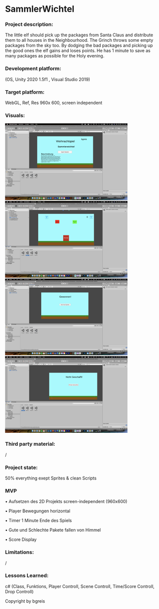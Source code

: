 # SammlerWichtel

### Project description: 
The little elf should pick up the packages from Santa Claus and distribute them to all houses in the Neighbourhood. 
The Grinch throws some empty packages from the sky too. By dodging the bad packages and picking up the good ones the elf gains and loses points. He has 1 minute to save as many packages as possible for the Holy
evening.

### Development platform: 
(OS, Unity 2020 1.5f1 , Visual Studio 2019)
   
### Target platform: 
WebGL, Ref, Res 960x 600, screen independent 

### Visuals: 
<div>
        <img src="./Screenshots/Start-Screen.png" width="400">
        <img src="./Screenshots/Game-Screen.png" width="400">
        <img src="./Screenshots/Won-Screen.png" width="400">
        <img src="./Screenshots/Loose-Screen.png" width="400">
</div>

### Third party material: 
/

### Project state: 
50% 
everything exept Sprites & clean Scripts

### MVP
• Aufsetzen des 2D Projekts screen-independent (960x600)

• Player Bewegungen horizontal

• Timer 1 Minute Ende des Spiels

• Gute und Schlechte Pakete fallen von Himmel

• Score Display

### Limitations: 
/

### Lessons Learned:
c# (Class, Funktions, Player Controll, Scene Controll, Time/Score Controll, Drop Controll)

Copyright by bgreis
